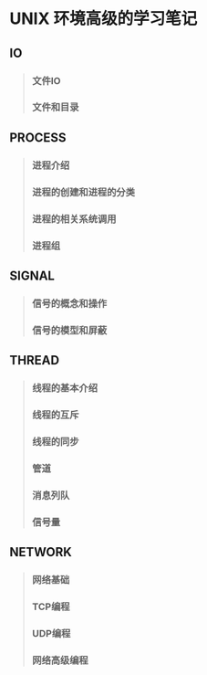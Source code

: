 # UNIX 环境高级的学习笔记
## IO
> ### 文件IO
> ### 文件和目录
## PROCESS
> ### 进程介绍
> ### 进程的创建和进程的分类
> ### 进程的相关系统调用
> ### 进程组
## SIGNAL
> ### 信号的概念和操作
> ### 信号的模型和屏蔽
## THREAD
> ### 线程的基本介绍
> ### 线程的互斥
> ### 线程的同步
> ### 管道
> ### 消息列队
> ### 信号量
## NETWORK
> ### 网络基础
> ### TCP编程
> ### UDP编程
> ### 网络高级编程
